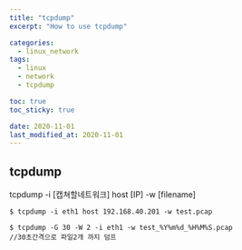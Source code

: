```yaml
---
title: "tcpdump"
excerpt: "How to use tcpdump"

categories:
  - linux_network
tags:
  - linux
  - network
  - tcpdump

toc: true
toc_sticky: true

date: 2020-11-01
last_modified_at: 2020-11-01
---
```


## tcpdump

tcpdump -i [캡쳐할네트워크] host [IP] -w [filename]

```
$ tcpdump -i eth1 host 192.168.40.201 -w test.pcap

$ tcpdump -G 30 -W 2 -i eth1 -w test_%Y%m%d_%H%M%S.pcap
//30초간격으로 파일2개 까지 덤프
```

